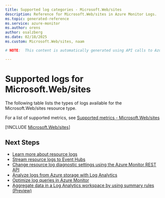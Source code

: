 ```yaml
---
title: Supported log categories - Microsoft.Web/sites
description: Reference for Microsoft.Web/sites in Azure Monitor Logs.
ms.topic: generated-reference
ms.service: azure-monitor
ms.author: orens
author: osalzberg
ms.date: 02/18/2025
ms.custom: Microsoft.Web/sites, naam

# NOTE:  This content is automatically generated using API calls to Azure. Any edits made on these files will be overwritten in the next run of the script. 

---
```





# Supported logs for Microsoft.Web/sites  
The following table lists the types of logs available for the Microsoft.Web/sites resource type.
  
  
  
For a list of supported metrics, see [Supported metrics - Microsoft.Web/sites](../supported-metrics/microsoft-web-sites-metrics.md)  
  

  
[!INCLUDE [Microsoft.Web/sites](~/reusable-content/ce-skilling/azure/includes/azure-monitor/reference/logs/microsoft-web-sites-logs-include.md)]  
  

## Next Steps

* [Learn more about resource logs](/azure/azure-monitor/essentials/platform-logs-overview)
* [Stream resource logs to Event Hubs](/azure/azure-monitor/essentials/resource-logs#send-to-azure-event-hubs)
* [Change resource log diagnostic settings using the Azure Monitor REST API](/rest/api/monitor/diagnosticsettings)
* [Analyze logs from Azure storage with Log Analytics](/azure/azure-monitor/essentials/resource-logs#send-to-log-analytics-workspace)
* [Optimize log queries in Azure Monitor](/azure/azure-monitor/logs/query-optimization)
* [Aggregate data in a Log Analytics workspace by using summary rules (Preview)](/azure/azure-monitor/logs/summary-rules)